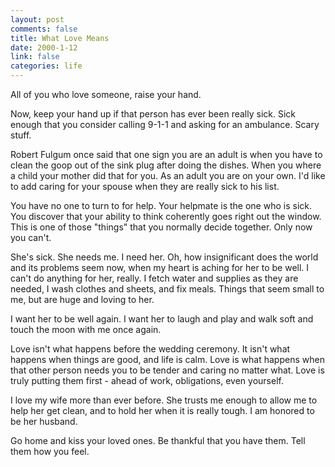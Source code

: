 ```yaml
--- 
layout: post
comments: false
title: What Love Means
date: 2000-1-12
link: false
categories: life
---
```

All of you who love someone, raise your hand.

Now, keep your hand up if that person has ever been really sick. Sick enough that you         consider calling 9-1-1 and asking for an ambulance. Scary stuff.

Robert Fulgum once said that one sign you are an adult is when you have to clean the         goop out of the sink plug after doing the dishes. When you where a child your mother did         that for you. As an adult you are on your own. I'd like to add caring for your spouse when         they are really sick to his list.

You have no one to turn to for help. Your helpmate is the one who is sick. You discover that         your ability to think coherently goes right out the window. This is one of those "things"         that you normally decide together. Only now you can't.

She's sick. She needs me. I need her. Oh, how insignificant does the world and its problems         seem now, when my heart is aching for her to be well. I can't do anything for her, really.         I fetch water and supplies as they are needed, I wash clothes and sheets, and fix meals.         Things that seem small to me, but are huge and loving to her.

I want her to be well again. I want her to laugh and play and walk soft and touch the moon         with me once again.

Love isn't what happens before the wedding ceremony. It isn't what happens when things are         good, and life is calm. Love is what happens when that other person needs you to be tender         and caring no matter what. Love is truly putting them first - ahead of work, obligations, even         yourself.

I love my wife more than ever before. She trusts me enough to allow me to help her get clean,         and to hold her when it is really tough. I am honored to be her husband.

Go home and kiss your loved ones. Be thankful that you have them. Tell them how you feel.
